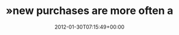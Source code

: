 ---
retweeted: false
source: <a href="https://reeder.app" rel="nofollow">Reeder</a>
entities:
  hashtags: []
  symbols: []
  user_mentions: []
  urls:
  - url: http://t.co/Mm0PX8z6
    expanded_url: http://j.mp/wwlu2y
    display_url: j.mp/wwlu2y
    indices:
    - '118'
    - '138'
display_text_range:
- '0'
- '138'
favorite_count: '0'
id_str: '163883097471979520'
truncated: false
retweet_count: '0'
id: '163883097471979520'
possibly_sensitive: false
created_at: Mon Jan 30 07:15:49 +0000 2012
favorited: false
full_text: "»new purchases are more often about adjusting to a new set of compromises
  than getting something objectively better.«"
lang: en
quote_url: http://j.mp/wwlu2y
tags:
- pesos:twitter
date: '2012-01-30T07:15:49+00:00'
src: https://twitter.com/bascht/status/163883097471979520
original_url: https://twitter.com/bascht/status/163883097471979520
type: twitter_tweet
text: "»new purchases are more often about adjusting to a new set of compromises than
  getting something objectively better.«"
title: "»new purchases are more often a"

---